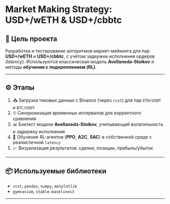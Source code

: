 # Market Making Strategy: USD+/wETH & USD+/cbbtc

## 🎯 Цель проекта

Разработка и тестирование алгоритмов маркет-мейкинга для пар **USD+/wETH** и **USD+/cbbtc**, с учётом задержки исполнения ордеров (*latency*). Используются классическая модель **Avellaneda-Stoikov** и методы **обучения с подкреплением (RL)**.

---

## ⚙️ Этапы

1. 📥 Загрузка тиковых данных с Binance (через `ccxt`) для пар `ETH/USDT` и `BTC/USDT`
2. ⏱ Синхронизация временных интервалов для корректного сравнения
3. 📊 Бэктест модели **Avellaneda-Stoikov**, учитывающей волатильность и задержку исполнения
4. 🤖 Обучение RL-агентов (**PPO**, **A2C**, **SAC**) в собственной среде с реалистичной `latency`
5. 📈 Визуализация результатов: сделки, позиции, прибыль/убыток

---

## 📦 Используемые библиотеки

- `ccxt`, `pandas`, `numpy`, `matplotlib`
- `gymnasium`, `stable-baselines3`

---


